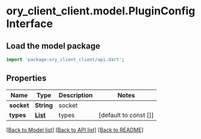 # ory_client_client.model.PluginConfigInterface

## Load the model package
```dart
import 'package:ory_client_client/api.dart';
```

## Properties
Name | Type | Description | Notes
------------ | ------------- | ------------- | -------------
**socket** | **String** | socket | 
**types** | [**List<PluginInterfaceType>**](PluginInterfaceType.md) | types | [default to const []]

[[Back to Model list]](../README.md#documentation-for-models) [[Back to API list]](../README.md#documentation-for-api-endpoints) [[Back to README]](../README.md)


